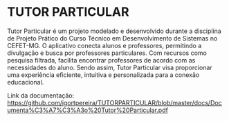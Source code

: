 # TUTOR PARTICULAR

Tutor Particular é um projeto modelado e desenvolvido durante a disciplina de Projeto Prático do Curso Técnico em Desenvolvimento de Sistemas no CEFET-MG. O aplicativo conecta alunos e professores, permitindo a divulgação e busca por professores particulares. Com recursos como pesquisa filtrada, facilita encontrar professores de acordo com as necessidades do aluno. Sendo assim, Tutor Particular visa proporcionar uma experiência eficiente, intuitiva e personalizada para a conexão educacional. 

Link da documentação: https://github.com/igortpereira/TUTORPARTICULAR/blob/master/docs/Documenta%C3%A7%C3%A3o%20Tutor%20Particular.pdf
